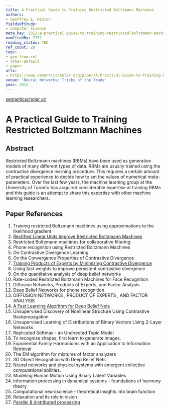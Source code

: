 ```yaml
---
title: A Practical Guide to Training Restricted Boltzmann Machines
authors:
- Geoffrey E. Hinton
fieldsOfStudy:
- Computer Science
meta_key: 2012-a-practical-guide-to-training-restricted-boltzmann-machines
numCitedBy: 2752
reading_status: TBD
ref_count: 28
tags:
- gen-from-ref
- other-default
- paper
urls:
- https://www.semanticscholar.org/paper/A-Practical-Guide-to-Training-Restricted-Boltzmann-Hinton/e95d3934e51107da7610acd0b1bcb6551671f9f1?sort=total-citations
venue: 'Neural Networks: Tricks of the Trade'
year: 2012
---
```


[semanticscholar url](https://www.semanticscholar.org/paper/A-Practical-Guide-to-Training-Restricted-Boltzmann-Hinton/e95d3934e51107da7610acd0b1bcb6551671f9f1?sort=total-citations)

# A Practical Guide to Training Restricted Boltzmann Machines

## Abstract

Restricted Boltzmann machines (RBMs) have been used as generative models of many different types of data. RBMs are usually trained using the contrastive divergence learning procedure. This requires a certain amount of practical experience to decide how to set the values of numerical meta-parameters. Over the last few years, the machine learning group at the University of Toronto has acquired considerable expertise at training RBMs and this guide is an attempt to share this expertise with other machine learning researchers.

## Paper References

1. Training restricted Boltzmann machines using approximations to the likelihood gradient
2. [Rectified Linear Units Improve Restricted Boltzmann Machines](2010-rectified-linear-units-improve-restricted-boltzmann-machines.md)
3. Restricted Boltzmann machines for collaborative filtering
4. Phone recognition using Restricted Boltzmann Machines
5. On Contrastive Divergence Learning
6. On the Convergence Properties of Contrastive Divergence
7. [Training Products of Experts by Minimizing Contrastive Divergence](2002-training-products-of-experts-by-minimizing-contrastive-divergence.md)
8. Using fast weights to improve persistent contrastive divergence
9. On the quantitative analysis of deep belief networks
10. Rate-coded Restricted Boltzmann Machines for Face Recognition
11. Diffusion Networks, Products of Experts, and Factor Analysis
12. Deep Belief Networks for phone recognition
13. DIFFUSION NETWORKS , PRODUCT OF EXPERTS , AND FACTOR ANALYSIS
14. [A Fast Learning Algorithm for Deep Belief Nets](2006-a-fast-learning-algorithm-for-deep-belief-nets.md)
15. Unsupervised Discovery of Nonlinear Structure Using Contrastive Backpropagation
16. Unsupervised Learning of Distributions of Binary Vectors Using 2-Layer Networks
17. Replicated Softmax - an Undirected Topic Model
18. To recognize shapes, first learn to generate images.
19. Exponential Family Harmoniums with an Application to Information Retrieval
20. The EM algorithm for mixtures of factor analyzers
21. 3D Object Recognition with Deep Belief Nets
22. Neural networks and physical systems with emergent collective computational abilities.
23. Modeling Human Motion Using Binary Latent Variables
24. Information processing in dynamical systems - foundations of harmony theory
25. Computational neuroscience - theoretical insights into brain function
26. Relaxation and its role in vision
27. [Parallel & distributed processing](2005-parallel-distributed-processing.md)

